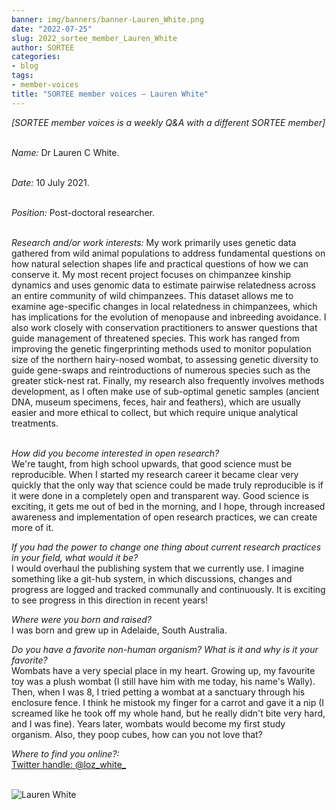 ```yaml
---
banner: img/banners/banner-Lauren_White.png
date: "2022-07-25"
slug: 2022_sortee_member_Lauren_White
author: SORTEE
categories:
- blog
tags:
- member-voices
title: "SORTEE member voices – Lauren White" 
---
```



*[SORTEE member voices is a weekly Q&A with a different SORTEE member]*   
&nbsp;
&nbsp;

   _Name:_ Dr Lauren C White.   
&nbsp;

   _Date:_ 10 July 2021.   
&nbsp;

   _Position:_ Post-doctoral researcher.   
&nbsp;

   _Research and/or work interests:_ My work primarily uses genetic data gathered from wild animal populations to address fundamental questions on how natural selection shapes life and practical questions of how we can conserve it. My most recent project focuses on chimpanzee kinship dynamics and uses genomic data to estimate pairwise relatedness across an entire community of wild chimpanzees. This dataset allows me to examine age-specific changes in local relatedness in chimpanzees, which has implications for the evolution of menopause and inbreeding avoidance. I also work closely with conservation practitioners to answer questions that guide management of threatened species. This work has ranged from improving the genetic fingerprinting methods used to monitor population size of the northern hairy-nosed wombat, to assessing genetic diversity to guide gene-swaps and reintroductions of numerous species such as the greater stick-nest rat. Finally, my research also frequently involves methods development, as I often make use of sub-optimal genetic samples (ancient DNA, museum specimens, feces, hair and feathers), which are usually easier and more ethical to collect, but which require unique analytical treatments.   
&nbsp;
&nbsp;

_How did you become interested in open research?_   
We're taught, from high school upwards, that good science must be reproducible. When I started my research career it became clear very quickly that the only way that science could be made truly reproducible is if it were done in a completely open and transparent way. Good science is exciting, it gets me out of bed in the morning, and I hope, through increased awareness and implementation of open research practices, we can create more of it. 
&nbsp;
&nbsp;

_If you had the power to change one thing about current research practices in your field, what would it be?_   
I would overhaul the publishing system that we currently use. I imagine something like a git-hub system, in which discussions, changes and progress are logged and tracked communally and continuously. It is exciting to see progress in this direction in recent years!
&nbsp;
&nbsp;

_Where were you born and raised?_   
I was born and grew up in Adelaide, South Australia. 
&nbsp;
&nbsp;

_Do you have a favorite non-human organism? What is it and why is it your favorite?_   
Wombats have a very special place in my heart. Growing up, my favourite toy was a plush wombat (I still have him with me today, his name's Wally). Then, when I was 8, I tried petting a wombat at a sanctuary through his enclosure fence. I think he mistook my finger for a carrot and gave it a nip (I screamed like he took off my whole hand, but he really didn't bite very hard, and I was fine). Years later, wombats would become my first study organism. Also, they poop cubes, how can you not love that?
&nbsp;
&nbsp;

_Where to find you online?:_   
[Twitter handle: @loz_white_](https://twitter.com/loz_white_)   
&nbsp;
&nbsp;


![Lauren White](/img/Lauren_White.png)    
&nbsp;